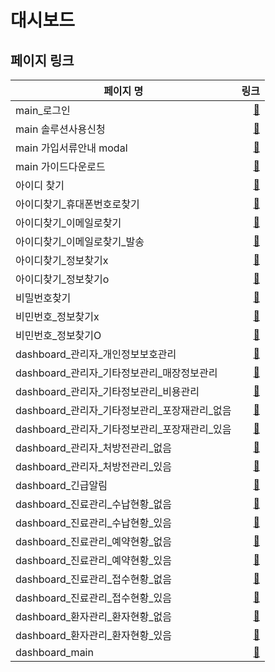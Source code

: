 # 대시보드

## 페이지 링크
| 페이지 명 |  링크 |
|--------|--------:|
| main_로그인 | [:link:](https://loving-wing-2390d9.netlify.app/login.html) |
| main 솔루션사용신청 | [:link:](https://loving-wing-2390d9.netlify.app/index.html) |
| main 가입서류안내 modal | [:link:](https://loving-wing-2390d9.netlify.app/index.htm) |
| main 가이드다운로드 | [:link:](https://loving-wing-2390d9.netlify.app/guideDownload.html) |
| 아이디 찾기 | [:link:](https://loving-wing-2390d9.netlify.app/findId.html) |
| 아이디찾기_휴대폰번호로찾기 | [:link:](https://loving-wing-2390d9.netlify.app/findId-phone.html) |
| 아이디찾기_이메일로찾기  | [:link:](https://loving-wing-2390d9.netlify.app/findId-email.html) |
| 아이디찾기_이메일로찾기_발송  | [:link:](https://loving-wing-2390d9.netlify.app/findId-emailSend.html) |
| 아이디찾기_정보찾기x | [:link:](https://loving-wing-2390d9.netlify.app/findIdAfterNone.html) |
| 아이디찾기_정보찾기o | [:link:](https://loving-wing-2390d9.netlify.app/findIdAfter.html) |
| 비밀번호찾기 | [:link:](https://loving-wing-2390d9.netlify.app/findPw.html) |
| 비민번호_정보찾기x | [:link:](https://loving-wing-2390d9.netlify.app/findPwAfterNone.html) |
| 비민번호_정보찾기O | [:link:](https://loving-wing-2390d9.netlify.app/findPwAfter.html) |
| dashboard_관리자_개인정보보호관리 | [:link:](https://loving-wing-2390d9.netlify.app/privacy.html) |
| dashboard_관리자_기타정보관리_매장정보관리 | [:link:](https://loving-wing-2390d9.netlify.app/orderinfo-store.html) |
| dashboard_관리자_기타정보관리_비용관리 | [:link:](https://loving-wing-2390d9.netlify.app/orderinfo-cost.html) |
| dashboard_관리자_기타정보관리_포장재관리_없음 | [:link:](https://loving-wing-2390d9.netlify.app/orderinfo-packaging-null.html) |
| dashboard_관리자_기타정보관리_포장재관리_있음 | [:link:](https://loving-wing-2390d9.netlify.app/orderinfo-packaging.html) |
| dashboard_관리자_처방전관리_없음 | [:link:](https://loving-wing-2390d9.netlify.app/prescription-null.html) |
| dashboard_관리자_처방전관리_있음 | [:link:](https://loving-wing-2390d9.netlify.app/prescription.html) |
| dashboard_긴급알림 | [:link:](https://loving-wing-2390d9.netlify.app/treat-reserve.html) |
| dashboard_진료관리_수납현황_없음 | [:link:](https://loving-wing-2390d9.netlify.app/treat-pay-null.html) |
| dashboard_진료관리_수납현황_있음 | [:link:](https://loving-wing-2390d9.netlify.app/treat-pay.html) |
| dashboard_진료관리_예약현황_없음 | [:link:](https://loving-wing-2390d9.netlify.app/treat-reserve-null.html) |
| dashboard_진료관리_예약현황_있음 | [:link:](https://loving-wing-2390d9.netlify.app/treat-reserve.html) |
| dashboard_진료관리_접수현황_없음 | [:link:](https://loving-wing-2390d9.netlify.app/treat-register-null.html) |
| dashboard_진료관리_접수현황_있음 | [:link:](https://loving-wing-2390d9.netlify.app/treat-register.html) |
| dashboard_환자관리_환자현황_없음 | [:link:](https://loving-wing-2390d9.netlify.app/treat-patient-null.html) |
| dashboard_환자관리_환자현황_있음 | [:link:](https://loving-wing-2390d9.netlify.app/treat-patient.html) |
| dashboard_main | [:link:](https://loving-wing-2390d9.netlify.app/dashboard-main.html) |


